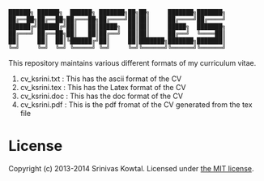 ﻿```
██████╗ ██████╗  ██████╗ ███████╗██╗██╗     ███████╗███████╗
██╔══██╗██╔══██╗██╔═══██╗██╔════╝██║██║     ██╔════╝██╔════╝
██████╔╝██████╔╝██║   ██║█████╗  ██║██║     █████╗  ███████╗
██╔═══╝ ██╔══██╗██║   ██║██╔══╝  ██║██║     ██╔══╝  ╚════██║
██║     ██║  ██║╚██████╔╝██║     ██║███████╗███████╗███████║
╚═╝     ╚═╝  ╚═╝ ╚═════╝ ╚═╝     ╚═╝╚══════╝╚══════╝╚══════╝
```

This repository maintains various different formats of my curriculum vitae.

1. cv_ksrini.txt : This has the ascii format of the CV
2. cv_ksrini.tex : This has the Latex format of the CV
3. cv_ksrini.doc : This has the doc format of the CV
4. cv_ksrini.pdf : This is the pdf fromat of the CV generated from the
                   tex file
                   
# License

Copyright (c) 2013-2014 Srinivas Kowtal. Licensed under [the MIT license](http://opensource.org/licenses/MIT).                   